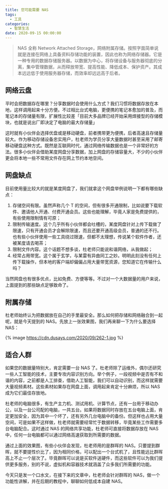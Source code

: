 ```yaml
---
title: 您可能需要 NAS
tags:
  - 工具
categories:
  - 智慧生活
date: 2020-09-15 00:00:00
---
```


> NAS 全称 Network Attached Storage，网络附属存储。按照字面简单说就是连接在网络上具备资料存储功能的装置，因此也称为网络存储器。它是一种专用的数据存储服务器。以数据为中心，将存储设备与服务器彻底的分离，集中管理数据，从而释放带宽、提高性能、降低成本、保护资产。其成本远远低于使用服务器存储，而效率却远远高于后者。

<!-- more -->

## 网络云盘

平时会把数据存在哪里？分享数据时会使用什么方式？我们习惯将数据存放在本地，这样调用起来十分方便。不过相比台式电脑，更便携的笔记本愈加的普及，而笔记本的存储量有限，扩展性比较差「目前大多品牌已经开始采用焊接型的存储模块，也就是说出厂即决定了电脑的最大存储量」

这时就有小伙伴会选择优盘或是移动硬盘，前者携带更为便携，后者高速且存储量较大。作为移动存储设备忠实用户，杜老师为学员分享大量数据时甚至采用了邮寄移动硬盘这种方式。既然是互联网时代，通过网络传输数据也是一个非常好的方法。很多小伙伴会借助某度网盘分享数据，加上网盘的存储容量大，不少的小伙伴更会将本地一些不常用文件存在网上节约本地空间。

## 网盘缺点

目前使用量比较大的就是某度网盘了，我们就拿这个网盘举例说明一下都有哪些缺点：

1. 存储空间有限。虽然声称几个 T 的空间，但有很多开通限制，比如说要下载软件、邀请他人开通、付费开通会员。这些也能理解，毕竟人家是免费提供的，有些使用限制情有可原；
2. 限制传输速度。这个几乎所有小伙伴都会吐槽的，某度网盘针对上传下载做了限速，只有开通会员才会解除限速，而且还要开通高级会员，普通的还不行。也有些小伙伴使用一些工具绕过限速，但都不太理想，传说某个软件作者，还被某度请去喝茶；
3. 限制文件内容。这个话题不想多谈，杜老师只能说和谐网络，从我做起；
4. 经常占用带宽。这个属于玄学，与某雷有异曲同工之妙。明明此刻没有任何上传下载操作，但本地的客户端却偏偏占用大量带宽资源，您知道它在传输什么吗？

当然网盘也有很多优点，比如免费、方便等等。不过对一个大数据量的用户来说，上面提到的那些缺点足够致命了。

## 附属存储

杜老师始终认为把数据放在自己的手里最安全。那么如何把存储和网络融合到一起呢，就是今天提到的 NAS。先放上一张效果图，我们再来聊一下为什么要选择 NAS：

{% image https://cdn.dusays.com/2020/09/262-1.jpg %}

## 适合人群

如果您的数据量特别大，肯定需要一台 NAS 了。杜老师除了运维外，偶尔还研究一些人工智能的技术，主要专攻内容识别方向。举个例子，一段视频中是否有不和谐的内容，之前都是人工排查，借助人工智能，我们可以自动识别，而这样就需要大量视频素材。这些素材如果存在网盘上面，调用起来肯定十分麻烦，所以 NAS 成为它们最佳存放地。

杜老师的电脑很多，有生产主力机、测试用机、计算节点，还有一台用于移动办公，以及一台公司配的电脑，一共五台。如果将数据同时存放在五台电脑上面，肯定更加安全，因为其中一个坏了，还有另外几台电脑中的备份。但这样也占用大量空间，可是如果不这样做，杜老师就需要经常忙于数据转移，毕竟某些工作需要多台电脑配合。这时通过 NAS 的网络共享功能，杜老师可直接将数据存放在 NAS 中，任何一台电脑都可以通过网络高速获取到所需要的数据。

通过上面的效果图，有些小伙伴会发现，杜老师用的是群晖的 NAS。只要提到群晖，就不要提性价比了，因为相同价格，可以配出一个台式机了，且性能远比群晖高上不止一个层次了。毕竟群晖可以说是买软件送硬件，而这些软件可以为我们提供更多服务，别的不说，虚拟机和容器技术就涵盖了众多我们所需要的功能。

今天只是发一个口水文，在接下来的文章中，杜老师会针对群晖的 NAS，做一个功能性讲解，并在后期的教程中，聊聊如何低成本自建 NAS。